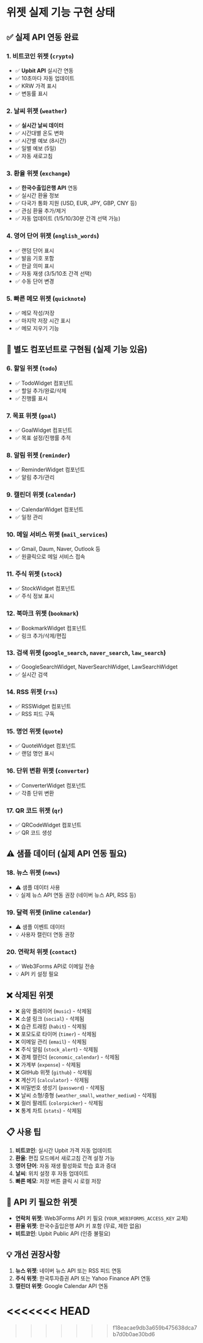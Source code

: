 # 위젯 실제 기능 구현 상태

## ✅ 실제 API 연동 완료

### 1. **비트코인 위젯** (`crypto`)
- ✅ **Upbit API** 실시간 연동
- ✅ 10초마다 자동 업데이트
- ✅ KRW 가격 표시
- ✅ 변동률 표시

### 2. **날씨 위젯** (`weather`)
- ✅ **실시간 날씨 데이터**
- ✅ 시간대별 온도 변화
- ✅ 시간별 예보 (8시간)
- ✅ 일별 예보 (5일)
- ✅ 자동 새로고침

### 3. **환율 위젯** (`exchange`)
- ✅ **한국수출입은행 API** 연동
- ✅ 실시간 환율 정보
- ✅ 다국가 통화 지원 (USD, EUR, JPY, GBP, CNY 등)
- ✅ 관심 환율 추가/제거
- ✅ 자동 업데이트 (1/5/10/30분 간격 선택 가능)

### 4. **영어 단어 위젯** (`english_words`)
- ✅ 랜덤 단어 표시
- ✅ 발음 기호 포함
- ✅ 한글 의미 표시
- ✅ 자동 재생 (3/5/10초 간격 선택)
- ✅ 수동 단어 변경

### 5. **빠른 메모 위젯** (`quicknote`)
- ✅ 메모 작성/저장
- ✅ 마지막 저장 시간 표시
- ✅ 메모 지우기 기능

## 🎯 별도 컴포넌트로 구현됨 (실제 기능 있음)

### 6. **할일 위젯** (`todo`)
- ✅ TodoWidget 컴포넌트
- ✅ 할일 추가/완료/삭제
- ✅ 진행률 표시

### 7. **목표 위젯** (`goal`)
- ✅ GoalWidget 컴포넌트
- ✅ 목표 설정/진행률 추적

### 8. **알림 위젯** (`reminder`)
- ✅ ReminderWidget 컴포넌트
- ✅ 알림 추가/관리

### 9. **캘린더 위젯** (`calendar`)
- ✅ CalendarWidget 컴포넌트
- ✅ 일정 관리

### 10. **메일 서비스 위젯** (`mail_services`)
- ✅ Gmail, Daum, Naver, Outlook 등
- ✅ 원클릭으로 메일 서비스 접속

### 11. **주식 위젯** (`stock`)
- ✅ StockWidget 컴포넌트
- ✅ 주식 정보 표시

### 12. **북마크 위젯** (`bookmark`)
- ✅ BookmarkWidget 컴포넌트
- ✅ 링크 추가/삭제/편집

### 13. **검색 위젯** (`google_search`, `naver_search`, `law_search`)
- ✅ GoogleSearchWidget, NaverSearchWidget, LawSearchWidget
- ✅ 실시간 검색

### 14. **RSS 위젯** (`rss`)
- ✅ RSSWidget 컴포넌트
- ✅ RSS 피드 구독

### 15. **명언 위젯** (`quote`)
- ✅ QuoteWidget 컴포넌트
- ✅ 랜덤 명언 표시

### 16. **단위 변환 위젯** (`converter`)
- ✅ ConverterWidget 컴포넌트
- ✅ 각종 단위 변환

### 17. **QR 코드 위젯** (`qr`)
- ✅ QRCodeWidget 컴포넌트
- ✅ QR 코드 생성

## ⚠️ 샘플 데이터 (실제 API 연동 필요)

### 18. **뉴스 위젯** (`news`)
- ⚠️ 샘플 데이터 사용
- 💡 실제 뉴스 API 연동 권장 (네이버 뉴스 API, RSS 등)

### 19. **달력 위젯** (inline `calendar`)
- ⚠️ 샘플 이벤트 데이터
- 💡 사용자 캘린더 연동 권장

### 20. **연락처 위젯** (`contact`)
- ✅ Web3Forms API로 이메일 전송
- 💡 API 키 설정 필요

## ❌ 삭제된 위젯

- ❌ 음악 플레이어 (`music`) - 삭제됨
- ❌ 소셜 링크 (`social`) - 삭제됨
- ❌ 습관 트래킹 (`habit`) - 삭제됨
- ❌ 포모도로 타이머 (`timer`) - 삭제됨
- ❌ 이메일 관리 (`email`) - 삭제됨
- ❌ 주식 알림 (`stock_alert`) - 삭제됨
- ❌ 경제 캘린더 (`economic_calendar`) - 삭제됨
- ❌ 가계부 (`expense`) - 삭제됨
- ❌ GitHub 위젯 (`github`) - 삭제됨
- ❌ 계산기 (`calculator`) - 삭제됨
- ❌ 비밀번호 생성기 (`password`) - 삭제됨
- ❌ 날씨 소형/중형 (`weather_small`, `weather_medium`) - 삭제됨
- ❌ 컬러 팔레트 (`colorpicker`) - 삭제됨
- ❌ 통계 차트 (`stats`) - 삭제됨

## 📋 사용 팁

1. **비트코인**: 실시간 Upbit 가격 자동 업데이트
2. **환율**: 편집 모드에서 새로고침 간격 설정 가능
3. **영어 단어**: 자동 재생 활성화로 학습 효과 증대
4. **날씨**: 위치 설정 후 자동 업데이트
5. **빠른 메모**: 저장 버튼 클릭 시 로컬 저장

## 🔧 API 키 필요한 위젯

- **연락처 위젯**: Web3Forms API 키 필요 (`YOUR_WEB3FORMS_ACCESS_KEY` 교체)
- **환율 위젯**: 한국수출입은행 API 키 포함 (무료, 제한 없음)
- **비트코인**: Upbit Public API (인증 불필요)

## 💡 개선 권장사항

1. **뉴스 위젯**: 네이버 뉴스 API 또는 RSS 피드 연동
2. **주식 위젯**: 한국투자증권 API 또는 Yahoo Finance API 연동
3. **캘린더 위젯**: Google Calendar API 연동


























<<<<<<< HEAD
=======


>>>>>>> f18eacae9db3a659b475638dca7b7d0b0ae30bd6
